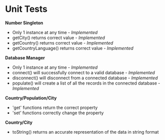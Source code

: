 Unit Tests
==========
**Number Singleton**
- Only 1 instance at any time - *Implemented*
- getCity() returns correct value - *Implemented*
- getCountry() returns correct value - *Implemented*
- getCountryLanguage() returns correct value - *Implemented*

**Database Manager**
- Only 1 instance at any time - *Implemented*
- connect() will successfully connect to a valid database - *Implemented*
- disconnect() will disconnect from a connected database - *Implemented*
- populate() will create a list of all the records
in the connected database - *Implemented*

**Country/Population/City**
- 'get' functions return  the correct property
- 'set' functions correctly change the property

**Country/City**
- toString() returns an accurate representation of the data
in string format